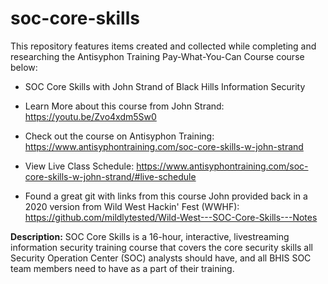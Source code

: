 # soc-core-skills
This repository features items created and collected while completing and researching the Antisyphon Training Pay-What-You-Can Course course below:

* SOC Core Skills with John Strand of Black Hills Information Security

* Learn More about this course from John Strand: https://youtu.be/Zvo4xdm5Sw0
* Check out the course on Antisyphon Training: https://www.antisyphontraining.com/soc-core-skills-w-john-strand
* View Live Class Schedule: https://www.antisyphontraining.com/soc-core-skills-w-john-strand/#live-schedule
* Found a great git with links from this course John provided back in a 2020 version from Wild West Hackin' Fest (WWHF): https://github.com/mildlytested/Wild-West---SOC-Core-Skills---Notes

**Description:**
SOC Core Skills is a 16-hour, interactive, livestreaming information security training course that covers the core security skills all Security Operation Center (SOC) analysts should have, and all BHIS SOC team members need to have as a part of their training.
